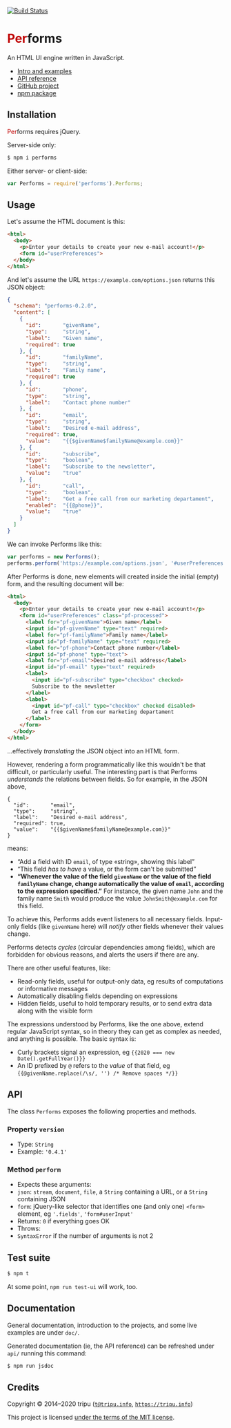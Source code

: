 [![Build Status](https://travis-ci.com/tripu/Performs.svg?branch=master)](https://travis-ci.com/tripu/Performs)

# <span style="color: #c00000;">Per</span>forms

An HTML UI engine written in JavaScript.

* [Intro and examples](https://tripu.github.io/Performs/doc/)
* [API reference](https://tripu.github.io/Performs/api/)
* [GitHub project](https://github.com/tripu/Performs)
* [npm package](https://www.npmjs.com/package/performs)

## Installation

<span style="color: #c00000;">Per</span>forms requires jQuery.

Server-side only:

```bash
$ npm i performs
```

Either server- or client-side:

```javascript
var Performs = require('performs').Performs;
```

## Usage

Let's assume the HTML document is this:

```html
<html>
  <body>
    <p>Enter your details to create your new e-mail account!</p>
    <form id="userPreferences">
  </body>
</html>
```

And let's assume the URL `https://example.com/options.json` returns this JSON object:

```json
{
  "schema": "performs-0.2.0",
  "content": [
    {
      "id":       "givenName",
      "type":     "string",
      "label":    "Given name",
      "required": true
    }, {
      "id":       "familyName",
      "type":     "string",
      "label":    "Family name",
      "required": true
    }, {
      "id":       "phone",
      "type":     "string",
      "label":    "Contact phone number"
    }, {
      "id":       "email",
      "type":     "string",
      "label":    "Desired e-mail address",
      "required": true,
      "value":    "{{$givenName$familyName@example.com}}"
    }, {
      "id":       "subscribe",
      "type":     "boolean",
      "label":    "Subscribe to the newsletter",
      "value":    "true"
    }, {
      "id":       "call",
      "type":     "boolean",
      "label":    "Get a free call from our marketing departament",
      "enabled":  "{{@phone}}",
      "value":    "true"
    }
  ]
}
```

We can invoke Performs like this:

```javascript
var performs = new Performs();
performs.perform('https://example.com/options.json', '#userPreferences');
```

After Performs is done, new elements will created inside the initial (empty) form, and the resulting document will be:

```html
<html>
  <body>
    <p>Enter your details to create your new e-mail account!</p>
    <form id="userPreferences" class="pf-processed">
      <label for="pf-givenName">Given name</label>
      <input id="pf-givenName" type="text" required>
      <label for="pf-familyName">Family name</label>
      <input id="pf-familyName" type="text" required>
      <label for="pf-phone">Contact phone number</label>
      <input id="pf-phone" type="text">
      <label for="pf-email">Desired e-mail address</label>
      <input id="pf-email" type="text" required>
      <label>
        <input id="pf-subscribe" type="checkbox" checked>
        Subscribe to the newsletter
      </label>
      <label>
        <input id="pf-call" type="checkbox" checked disabled>
        Get a free call from our marketing departament
      </label>
    </form>
  </body>
</html>
```

&hellip;effectively *translating* the JSON object into an HTML form.

However, rendering a form programmatically like this wouldn't be that difficult, or particularly useful.
The interesting part is that Performs *understands* the relations between fields.
So for example, in the JSON above,

```
{
  "id":       "email",
  "type":     "string",
  "label":    "Desired e-mail address",
  "required": true,
  "value":    "{{$givenName$familyName@example.com}}"
}
```

means:

* &ldquo;Add a field with ID `email`, of type &laquo;string&raquo;, showing this label&rdquo;
* &ldquo;This field *has to have* a value, or the form can't be submitted&rdquo;
* **&ldquo;Whenever the value of the field `givenName` or the value of the field `familyName` change, change automatically the value of `email`, according to
the expression specified.&rdquo;**
For instance, the given name `John` and the family name `Smith` would produce the value `JohnSmith@example.com` for this field.

To achieve this, Performs adds event listeners to all necessary fields.
Input-only fields (like `givenName` here) will *notify* other fields whenever their values change.

Performs detects *cycles* (circular dependencies among fields), which are forbidden for obvious reasons, and alerts the users if there are any.

There are other useful features, like:

* Read-only fields, useful for output-only data, eg results of computations or informative messages
* Automatically disabling fields depending on expressions
* Hidden fields, useful to hold temporary results, or to send extra data along with the visible form

The expressions understood by Performs, like the one above, extend regular JavaScript syntax, so in theory they can get as complex as needed, and anything is
possible.
The basic syntax is:

* Curly brackets signal an expression, eg `{{2020 === new Date().getFullYear()}}`
* An ID prefixed by `@` refers to the *value* of that field, eg `{{@givenName.replace(/\s/, '') /* Remove spaces */}}`

## API

The class `Performs` exposes the following properties and methods.

### Property `version`

* Type: `String`
* Example: `'0.4.1'`

### Method `perform`

* Expects these arguments:
 * `json`: `stream`, `document`, `file`, a `String` containing a URL, or a `String` containing JSON
 * `form`: jQuery-like selector that identifies one (and only one) `<form>` element, eg `'.fields'`, `'form#userInput'`
* Returns: `0` if everything goes OK
* Throws:
 * `SyntaxError` if the number of arguments is not 2

## Test suite

```bash
$ npm t
```

At some point, `npm run test-ui` will work, too.

## Documentation

General documentation, introduction to the projects, and some live examples are under `doc/`.

Generated documentation (ie, the API reference) can be refreshed under `api/` running this command:

```bash
$ npm run jsdoc
```

## Credits

Copyright © 2014–2020 tripu ([`t@tripu.info`](mailto:t@tripu.info), [`https://tripu.info`](https://tripu.info/))

This project is licensed [under the terms of the MIT license](LICENSE.md).
